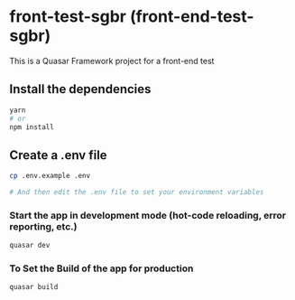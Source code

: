 # front-test-sgbr (front-end-test-sgbr)

This is a Quasar Framework project for a front-end test

## Install the dependencies

```bash
yarn
# or
npm install
```

## Create a .env file

```bash
cp .env.example .env

# And then edit the .env file to set your environment variables
```

### Start the app in development mode (hot-code reloading, error reporting, etc.)

```bash
quasar dev
```

### To Set the Build of the app for production

```bash
quasar build
```
